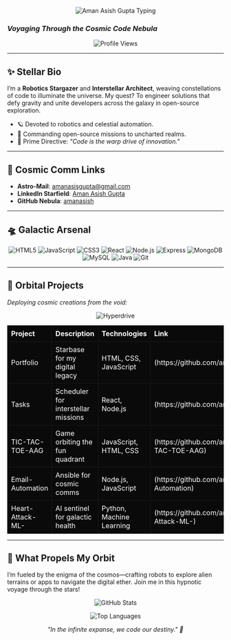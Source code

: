 <p align="center">
  <img src="https://readme-typing-svg.herokuapp.com?font=Orbitron&size=40&color=00FFFF¢er=true&vCenter=true&width=600&lines=%F0%9F%91%A8%E2%80%8D%EF%B8%8F+Aman+Asish+Gupta;Galactic+Code+Pioneer" alt="Aman Asish Gupta Typing" />
</p>

### *Voyaging Through the Cosmic Code Nebula*  
<p align="center">
  <img src="https://komarev.com/ghpvc/?username=amanasish&label=Quantum%20Transmissions&color=9400D3&style=for-the-badge" alt="Profile Views" />
</p>

---

## ✨ Stellar Bio  
I’m a **Robotics Stargazer** and **Interstellar Architect**, weaving constellations of code to illuminate the universe. My quest? To engineer solutions that defy gravity and unite developers across the galaxy in open-source exploration.

- 🪐 Devoted to robotics and celestial automation.  
- 🌌 Commanding open-source missions to uncharted realms.  
- 💫 Prime Directive: *"Code is the warp drive of innovation."*

---

## 📡 Cosmic Comm Links  
- **Astro-Mail**: [amanasisgupta@gmail.com](mailto:amanasisgupta@gmail.com)  
- **LinkedIn Starfield**: [Aman Asish Gupta](https://www.linkedin.com/in/aman-asish-gupta-085b57215)  
- **GitHub Nebula**: [amanasish](https://github.com/amanasish)  

---

## 🛸 Galactic Arsenal  
<p align="center">
  <img src="https://img.shields.io/badge/HTML5-E34F26?style=flat-square&logo=html5&logoColor=white&labelColor=0A0A0A" alt="HTML5" />  
  <img src="https://img.shields.io/badge/JavaScript-F7DF1E?style=flat-square&logo=javascript&logoColor=black&labelColor=0A0A0A" alt="JavaScript" />  
  <img src="https://img.shields.io/badge/CSS3-1572B6?style=flat-square&logo=css3&logoColor=white&labelColor=0A0A0A" alt="CSS3" />  
  <img src="https://img.shields.io/badge/React-61DAFB?style=flat-square&logo=react&logoColor=black&labelColor=0A0A0A" alt="React" />  
  <img src="https://img.shields.io/badge/Node.js-339933?style=flat-square&logo=node.js&logoColor=white&labelColor=0A0A0A" alt="Node.js" />  
  <img src="https://img.shields.io/badge/Express-000000?style=flat-square&logo=express&logoColor=white&labelColor=0A0A0A" alt="Express" />  
  <img src="https://img.shields.io/badge/MongoDB-47A248?style=flat-square&logo=mongodb&logoColor=white&labelColor=0A0A0A" alt="MongoDB" />  
  <img src="https://img.shields.io/badge/MySQL-4479A1?style=flat-square&logo=mysql&logoColor=white&labelColor=0A0A0A" alt="MySQL" />  
  <img src="https://img.shields.io/badge/Java-007396?style=flat-square&logo=java&logoColor=white&labelColor=0A0A0A" alt="Java" />  
  <img src="https://img.shields.io/badge/Git-F05032?style=flat-square&logo=git&logoColor=white&labelColor=0A0A0A" alt="Git" />  
</p>

---

## 🌠 Orbital Projects  
*Deploying cosmic creations from the void:*  
<p align="center">
  <img src="https://img.shields.io/badge/%F0%9F%9A%80%20Hyperdrive%20Engaged-FF00FF?style=for-the-badge&labelColor=1A1A1A&color=00CED1" alt="Hyperdrive" />
</p>

<table style="width: 100%; border-collapse: collapse; margin: 0 auto;">
  <thead>
    <tr style="background-color: #0A0A0A; color: #FFFFFF;">
      <th style="padding: 8px; border: 1px solid #1A1A1A; text-align: left;">Project</th>
      <th style="padding: 8px; border: 1px solid #1A1A1A; text-align: left;">Description</th>
      <th style="padding: 8px; border: 1px solid #1A1A1A; text-align: left;">Technologies</th>
      <th style="padding: 8px; border: 1px solid #1A1A1A; text-align: left;">Link</th>
    </tr>
  </thead>
  <tbody>
    <tr style="background-color: #0A0A0A; color: #FFFFFF;">
      <td style="padding: 8px; border: 1px solid #1A1A1A;">Portfolio</td>
      <td style="padding: 8px; border: 1px solid #1A1A1A;">Starbase for my digital legacy</td>
      <td style="padding: 8px; border: 1px solid #1A1A1A;">HTML, CSS, JavaScript</td>
      <td style="padding: 8px; border: 1px solid #1A1A1A;">(https://github.com/amanasish/Portfolio)</td>
    </tr>
    <tr style="background-color: #0A0A0A; color: #FFFFFF;">
      <td style="padding: 8px; border: 1px solid #1A1A1A;">Tasks</td>
      <td style="padding: 8px; border: 1px solid #1A1A1A;">Scheduler for interstellar missions</td>
      <td style="padding: 8px; border: 1px solid #1A1A1A;">React, Node.js</td>
      <td style="padding: 8px; border: 1px solid #1A1A1A;">(https://github.com/amanasish/Tasks)</td>
    </tr>
    <tr style="background-color: #0A0A0A; color: #FFFFFF;">
      <td style="padding: 8px; border: 1px solid #1A1A1A;">TIC-TAC-TOE-AAG</td>
      <td style="padding: 8px; border: 1px solid #1A1A1A;">Game orbiting the fun quadrant</td>
      <td style="padding: 8px; border: 1px solid #1A1A1A;">JavaScript, HTML, CSS</td>
      <td style="padding: 8px; border: 1px solid #1A1A1A;">(https://github.com/amanasish/TIC-TAC-TOE-AAG)</td>
    </tr>
    <tr style="background-color: #0A0A0A; color: #FFFFFF;">
      <td style="padding: 8px; border: 1px solid #1A1A1A;">Email-Automation</td>
      <td style="padding: 8px; border: 1px solid #1A1A1A;">Ansible for cosmic comms</td>
      <td style="padding: 8px; border: 1px solid #1A1A1A;">Node.js, JavaScript</td>
      <td style="padding: 8px; border: 1px solid #1A1A1A;">(https://github.com/amanasish/Email-Automation)</td>
    </tr>
    <tr style="background-color: #0A0A0A; color: #FFFFFF;">
      <td style="padding: 8px; border: 1px solid #1A1A1A;">Heart-Attack-ML-</td>
      <td style="padding: 8px; border: 1px solid #1A1A1A;">AI sentinel for galactic health</td>
      <td style="padding: 8px; border: 1px solid #1A1A1A;">Python, Machine Learning</td>
      <td style="padding: 8px; border: 1px solid #1A1A1A;">(https://github.com/amanasish/Heart-Attack-ML-)</td>
    </tr>
  </tbody>
</table>

---

## 🌃 What Propels My Orbit  
I’m fueled by the enigma of the cosmos—crafting robots to explore alien terrains or apps to navigate the digital ether. Join me in this hypnotic voyage through the stars!  
<p align="center">
  <img src="https://github-readme-stats.vercel.app/api?username=amanasish&show_icons=true&theme=transparent&bg_color=00000000&title_color=00FFFF&text_color=FFFFFF&icon_color=FF69B4&hide_border=true" alt="GitHub Stats" />
</p>
<p align="center">
  <img src="https://github-readme-stats.vercel.app/api/top-langs/?username=amanasish&layout=compact&theme=transparent&bg_color=00000000&title_color=00FFFF&text_color=FFFFFF&hide_border=true" alt="Top Languages" />
</p>

<p align="center">
  <em>"In the infinite expanse, we code our destiny." 🌌</em>
</p>

